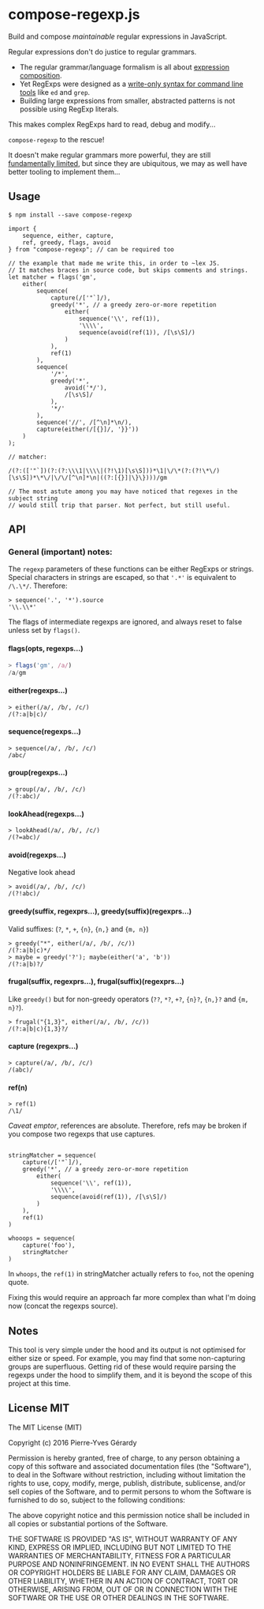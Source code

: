 

# compose-regexp.js

Build and compose *maintainable* regular expressions in JavaScript. 

Regular expressions don't do justice to regular grammars.

- The regular grammar/language formalism is all about [expression composition](https://en.wikipedia.org/w/index.php?title=Regular_language&oldid=748009543#Formal_definition).
- Yet RegExps were designed as a [write-only syntax for command line tools](https://en.wikipedia.org/w/index.php?title=Regular_expression&oldid=762174774#History) like `ed` and `grep`.
- Building large expressions from smaller, abstracted patterns is not possible using RegExp literals.

This makes complex RegExps hard to read, debug and modify... 

`compose-regexp` to the rescue!

It doesn't make regular grammars more powerful, they are still [fundamentally limited](https://en.wikipedia.org/w/index.php?title=Chomsky_hierarchy&oldid=762040114#The_hierarchy), but since they are ubiquitous, we may as well have better tooling to implement them...

## Usage

```Shell
$ npm install --save compose-regexp
```

```JS
import {
    sequence, either, capture,
    ref, greedy, flags, avoid
} from "compose-regexp"; // can be required too

// the example that made me write this, in order to ~lex JS.
// It matches braces in source code, but skips comments and strings.
let matcher = flags('gm',
    either(
        sequence(
            capture(/['"`]/),
            greedy('*', // a greedy zero-or-more repetition
                either(
                    sequence('\\', ref(1)),
                    '\\\\',
                    sequence(avoid(ref(1)), /[\s\S]/)
                )
            ),
            ref(1)
        ),
        sequence(
            '/*',
            greedy('*',
                avoid('*/'),
                /[\s\S]/
            ),
            '*/'
        ),
        sequence('//', /[^\n]*\n/),
        capture(either(/[{}]/, '}}'))
    )
);

// matcher:

/(?:(['"`])(?:(?:\\\1|\\\\|(?!\1)[\s\S]))*\1|\/\*(?:(?!\*\/)[\s\S])*\*\/|\/\/[^\n]*\n|((?:[{}]|\}\})))/gm

// The most astute among you may have noticed that regexes in the subject string
// would still trip that parser. Not perfect, but still useful.
```

## API

### General (important) notes:

The `regexp` parameters of these functions can be either RegExps or strings.
Special characters in strings are escaped, so that `'.*'` is equivalent to `/\.\*/`.
Therefore:

```JS
> sequence('.', '*').source
'\\.\\*'
```

The flags of intermediate regexps are ignored, and always reset to false unless set by `flags()`.

#### flags(opts, regexps...)

```JavaScript
> flags('gm', /a/)
/a/gm
```

#### either(regexps...) 

```JS
> either(/a/, /b/, /c/)
/(?:a|b|c)/
```

#### sequence(regexps...) 

```JS
> sequence(/a/, /b/, /c/)
/abc/
```

#### group(regexps...)

```JS
> group(/a/, /b/, /c/)
/(?:abc)/
```

#### lookAhead(regexps...) 

```JS
> lookAhead(/a/, /b/, /c/)
/(?=abc)/
```

#### avoid(regexps...) 

Negative look ahead

```JS
> avoid(/a/, /b/, /c/)
/(?!abc)/
```

#### greedy(suffix, regexprs...), greedy(suffix)(regexprs...)

Valid suffixes: (`?`, `*`, `+`, `{n}`, `{n,}` and `{m, n}`)

```JS
> greedy("*", either(/a/, /b/, /c/))
/(?:a|b|c)*/
> maybe = greedy('?'); maybe(either('a', 'b'))
/(?:a|b)?/
```

#### frugal(suffix, regexprs...), frugal(suffix)(regexprs...)

Like `greedy()` but for non-greedy operators (`??`, `*?`, `+?`, `{n}?`, `{n,}?` and `{m, n}?`).

```JS
> frugal("{1,3}", either(/a/, /b/, /c/))
/(?:a|b|c){1,3}?/
```

#### capture (regexprs...)

```JS
> capture(/a/, /b/, /c/)
/(abc)/
```

#### ref(n) 

```JS
> ref(1)
/\1/
```

*Caveat emptor*, references are absolute. Therefore, refs may be broken if you compose two regexps that use captures.

```JS

stringMatcher = sequence(
    capture(/['"`]/),
    greedy('*', // a greedy zero-or-more repetition
        either(
            sequence('\\', ref(1)),
            '\\\\',
            sequence(avoid(ref(1)), /[\s\S]/)
        )
    ),
    ref(1)
)

whooops = sequence(
    capture('foo'),
    stringMatcher
)
```

In `whoops`, the `ref(1)` in stringMatcher actually refers to `foo`, not the opening quote.

Fixing this would require an approach far more complex than what I'm doing now (concat the regexps source).

## Notes

This tool is very simple under the hood and its output is not optimised for either size or speed. For example, you may find that some non-capturing groups are superfluous. Getting rid of these would require parsing the regexps under the hood to simplify them, and it is beyond the scope of this project at this time.

## License MIT

The MIT License (MIT)

Copyright (c) 2016 Pierre-Yves Gérardy

Permission is hereby granted, free of charge, to any person obtaining a copy
of this software and associated documentation files (the "Software"), to deal
in the Software without restriction, including without limitation the rights
to use, copy, modify, merge, publish, distribute, sublicense, and/or sell
copies of the Software, and to permit persons to whom the Software is
furnished to do so, subject to the following conditions:

The above copyright notice and this permission notice shall be included in
all copies or substantial portions of the Software.

THE SOFTWARE IS PROVIDED "AS IS", WITHOUT WARRANTY OF ANY KIND, EXPRESS OR
IMPLIED, INCLUDING BUT NOT LIMITED TO THE WARRANTIES OF MERCHANTABILITY,
FITNESS FOR A PARTICULAR PURPOSE AND NONINFRINGEMENT. IN NO EVENT SHALL THE
AUTHORS OR COPYRIGHT HOLDERS BE LIABLE FOR ANY CLAIM, DAMAGES OR OTHER
LIABILITY, WHETHER IN AN ACTION OF CONTRACT, TORT OR OTHERWISE, ARISING FROM,
OUT OF OR IN CONNECTION WITH THE SOFTWARE OR THE USE OR OTHER DEALINGS IN
THE SOFTWARE.

